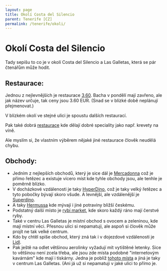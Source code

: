 ```yaml
---
layout: page
title: Okolí Costa del Silencio
parent: Tenerife [CZ]
permalink: /tenerife/okoli/
---
```


# Okolí Costa del Silencio

Tady sepíšu to co je v okolí Costa del Silencio a Las Galletas, která se pár čtenářům může hodit.

## Restaurace:

Jednou z nejlevnějších je restaurace [3,60](https://goo.gl/maps/3t8R4k3FGjeEEkBL7). Bacha v pondělí mají zavřeno, ale jak název určuje, tak ceny jsou 3.60 EUR. (Snad se v blízké době neplánují přejmenovat.)

V blízkém okolí ve stejné ulici je spoustu dalších restaurací.

Pak také dobrá [restaurace](https://g.page/el-patio-del-coral?share) kde dělají dobré speciality jako např. krevety na víně.

Ale myslím si, že vlastním výběrem nějaké jiné restaurace člověk neudělá chybu.

## Obchody:

- Jedním z nejlepších obchodů, který je sice dál je [Mercadonna](https://goo.gl/maps/wp2s7g8y9tYnRZYQ8) což je přímo řetězec a existuje vícero míst kde tyhle obchody jsou, ale tenhle je poměrně blízko.
- V docházkové vzdálenosti je taky [HyperDino](https://goo.gl/maps/5zCdqZXhgD9STP2s7), což je taky velký řetězec a tyto pobočky bývají skoro všude. A levnější, ale vzdálenější je [Superdino](https://maps.app.goo.gl/MsiFrkcgy76godm98).
- A taky [Hermussa](https://goo.gl/maps/7U93xPvPrC4DEchw7) kde mývají i jiné potraviny bližší českému.
- Podstatný další místo je [rybí market](https://goo.gl/maps/TH3TqrZP95npKrZW7), kde skoro každý ráno mají čerstvé ryby.
- Také v centru Las Galletas je místní obchod s ovocem a zeleninou, kde mají místní věci. Přesnou ulici si nepamatuji, ale aspoň si člověk může projít ne tak velké centrum.
- Kdo by chtěl spíše obchod, který zná tak i v dojezdové vzdálenosti je [Lidl](https://goo.gl/maps/ZwaZ35cjsRfCVap1A).
- Pak ještě na odlet většinou aerolinky vyžadují mít vytištěné letenky. Sice to většinou není zcela třeba, ale jsou zde místa podobné "internetovým kavárnám" kde mají i tiskárny. Jedna je poblíž [tohoto místa](https://goo.gl/maps/HvZCsYA1RXkQ9Twm9) a jiná je taky v centrum Las Galletas. (Ani já už si nepamatuji v jaké ulici to přímo je.